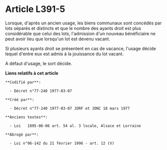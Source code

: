 # Article L391-5

Lorsque, d'après un ancien usage, les biens communaux sont concédés par lots séparés et distincts et que le nombre des ayants
droit est plus considérable que celui des lots, l'admission d'un nouveau bénéficiaire ne peut avoir lieu que lorsqu'un lot
est devenu vacant.

Si plusieurs ayants droit se présentent en cas de vacance, l'usage décide lequel d'entre eux est admis à la jouissance du lot
vacant.

A défaut d'usage, le sort décide.

**Liens relatifs à cet article**

	**Codifié par**:

	  - Décret n°77-240 1977-03-07

	**Créé par**:

	  - Décret n°77-240 1977-03-07 JORF et JONC 18 mars 1977

	**Anciens textes**:

	  - Loi   1895-06-06 art. 54 al. 3 locale, Alsace et Lorraine

	**Abrogé par**:

	  - Loi n°96-142 du 21 février 1996 - art. 12 (V)
